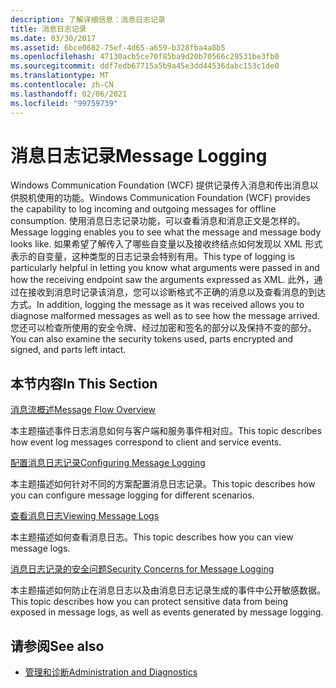 ```yaml
---
description: 了解详细信息：消息日志记录
title: 消息日志记录
ms.date: 03/30/2017
ms.assetid: 6bce0682-75ef-4d65-a659-b328fba4a8b5
ms.openlocfilehash: 47130acb5ce70f85ba9d20b70566c29531be3fb0
ms.sourcegitcommit: ddf7edb67715a5b9a45e3dd44536dabc153c1de0
ms.translationtype: MT
ms.contentlocale: zh-CN
ms.lasthandoff: 02/06/2021
ms.locfileid: "99759739"
---
```

# <a name="message-logging"></a><span data-ttu-id="6fe5e-103">消息日志记录</span><span class="sxs-lookup"><span data-stu-id="6fe5e-103">Message Logging</span></span>

<span data-ttu-id="6fe5e-104">Windows Communication Foundation (WCF) 提供记录传入消息和传出消息以供脱机使用的功能。</span><span class="sxs-lookup"><span data-stu-id="6fe5e-104">Windows Communication Foundation (WCF) provides the capability to log incoming and outgoing messages for offline consumption.</span></span> <span data-ttu-id="6fe5e-105">使用消息日志记录功能，可以查看消息和消息正文是怎样的。</span><span class="sxs-lookup"><span data-stu-id="6fe5e-105">Message logging enables you to see what the message and message body looks like.</span></span> <span data-ttu-id="6fe5e-106">如果希望了解传入了哪些自变量以及接收终结点如何发现以 XML 形式表示的自变量，这种类型的日志记录会特别有用。</span><span class="sxs-lookup"><span data-stu-id="6fe5e-106">This type of logging is particularly helpful in letting you know what arguments were passed in and how the receiving endpoint saw the arguments expressed as XML.</span></span> <span data-ttu-id="6fe5e-107">此外，通过在接收到消息时记录该消息，您可以诊断格式不正确的消息以及查看消息的到达方式。</span><span class="sxs-lookup"><span data-stu-id="6fe5e-107">In addition, logging the message as it was received allows you to diagnose malformed messages as well as to see how the message arrived.</span></span> <span data-ttu-id="6fe5e-108">您还可以检查所使用的安全令牌、经过加密和签名的部分以及保持不变的部分。</span><span class="sxs-lookup"><span data-stu-id="6fe5e-108">You can also examine the security tokens used, parts encrypted and signed, and parts left intact.</span></span>  
  
## <a name="in-this-section"></a><span data-ttu-id="6fe5e-109">本节内容</span><span class="sxs-lookup"><span data-stu-id="6fe5e-109">In This Section</span></span>  

 [<span data-ttu-id="6fe5e-110">消息流概述</span><span class="sxs-lookup"><span data-stu-id="6fe5e-110">Message Flow Overview</span></span>](message-flow-overview.md)  
  
 <span data-ttu-id="6fe5e-111">本主题描述事件日志消息如何与客户端和服务事件相对应。</span><span class="sxs-lookup"><span data-stu-id="6fe5e-111">This topic describes how event log messages correspond to client and service events.</span></span>  
  
 [<span data-ttu-id="6fe5e-112">配置消息日志记录</span><span class="sxs-lookup"><span data-stu-id="6fe5e-112">Configuring Message Logging</span></span>](configuring-message-logging.md)  
  
 <span data-ttu-id="6fe5e-113">本主题描述如何针对不同的方案配置消息日志记录。</span><span class="sxs-lookup"><span data-stu-id="6fe5e-113">This topic describes how you can configure message logging for different scenarios.</span></span>  
  
 [<span data-ttu-id="6fe5e-114">查看消息日志</span><span class="sxs-lookup"><span data-stu-id="6fe5e-114">Viewing Message Logs</span></span>](viewing-message-logs.md)  
  
 <span data-ttu-id="6fe5e-115">本主题描述如何查看消息日志。</span><span class="sxs-lookup"><span data-stu-id="6fe5e-115">This topic describes how you can view message logs.</span></span>  
  
 [<span data-ttu-id="6fe5e-116">消息日志记录的安全问题</span><span class="sxs-lookup"><span data-stu-id="6fe5e-116">Security Concerns for Message Logging</span></span>](security-concerns-for-message-logging.md)  
  
 <span data-ttu-id="6fe5e-117">本主题描述如何防止在消息日志以及由消息日志记录生成的事件中公开敏感数据。</span><span class="sxs-lookup"><span data-stu-id="6fe5e-117">This topic describes how you can protect sensitive data from being exposed in message logs, as well as events generated by message logging.</span></span>  
  
## <a name="see-also"></a><span data-ttu-id="6fe5e-118">请参阅</span><span class="sxs-lookup"><span data-stu-id="6fe5e-118">See also</span></span>

- [<span data-ttu-id="6fe5e-119">管理和诊断</span><span class="sxs-lookup"><span data-stu-id="6fe5e-119">Administration and Diagnostics</span></span>](index.md)
